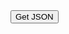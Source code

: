 <html>
<head>
<title>Weather</title>
<script src="https://ajax.googleapis.com/ajax/libs/jquery/2.1.3/jquery.min.js"></script>
<script>
    function gettingJSON(){
        document.write("jquery loaded");
        $.getJSON("http://api.openweathermap.org/data/2.5/weather?q=London&APPID=98c882cda3baf8ad9286ac9535773510",function(json){
            document.write(JSON.stringify(json));
        });
    }
    </script>
</head>
<body>
<button id = "getIt" onclick = "gettingJSON()">Get JSON</button>
</body>
</html>
